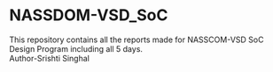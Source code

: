 # NASSDOM-VSD_SoC
This repository contains all the reports made for NASSCOM-VSD SoC Design Program including all 5 days.
<br>
Author-Srishti Singhal
